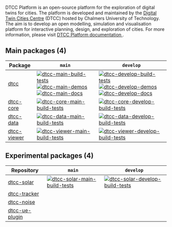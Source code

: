 DTCC Platform is an open-source platform for the exploration of
digital twins for cities. The platform is developed and maintained by
the [Digital Twin Cities Centre](https://dtcc.chalmers.se/) (DTCC)
hosted by Chalmers University of Technology. The aim is to develop an
open modelling, simulation and visualisation platform for interactive
planning, design, and exploration of cities. For more information, please visit [DTCC Platform documentation
](https://platform.dtcc.chalmers.se/).

## Main packages (4)

| Package | `main` | `develop` |
|---------|--------|-----------|
| [dtcc](https://github.com/dtcc-platform/dtcc) | [![dtcc-main-build-tests](https://github.com/dtcc-platform/dtcc/actions/workflows/ci-build-tests.yml/badge.svg?branch=main)](https://github.com/dtcc-platform/dtcc/actions/workflows/ci-build-tests.yml?query=branch%3Amain) [![dtcc-main-demos](https://github.com/dtcc-platform/dtcc/actions/workflows/ci-demos.yml/badge.svg?branch=main)](https://github.com/dtcc-platform/dtcc/actions/workflows/ci-demos.yml?query=branch%3Amain) [![dtcc-main-docs](https://github.com/dtcc-platform/dtcc/actions/workflows/ci-docs.yml/badge.svg?branch=main)](https://github.com/dtcc-platform/dtcc/actions/workflows/ci-docs.yml?query=branch%3Amain) | [![dtcc-develop-build-tests](https://github.com/dtcc-platform/dtcc/actions/workflows/ci-build-tests.yml/badge.svg?branch=develop)](https://github.com/dtcc-platform/dtcc/actions/workflows/ci-build-tests.yml?query=branch%3Adevelop) [![dtcc-develop-demos](https://github.com/dtcc-platform/dtcc/actions/workflows/ci-demos.yml/badge.svg?branch=develop)](https://github.com/dtcc-platform/dtcc/actions/workflows/ci-demos.yml?query=branch%3Adevelop) [![dtcc-develop-docs](https://github.com/dtcc-platform/dtcc/actions/workflows/ci-docs.yml/badge.svg?branch=develop)](https://github.com/dtcc-platform/dtcc/actions/workflows/ci-docs.yml?query=branch%3Adevelop) |
| [dtcc-core](https://github.com/dtcc-platform/dtcc) | [![dtcc-core-main-build-tests](https://github.com/dtcc-platform/dtcc-core/actions/workflows/ci-build-tests.yml/badge.svg?branch=main)](https://github.com/dtcc-platform/dtcc-core/actions/workflows/ci-build-tests.yml?query=branch%3Amain) | [![dtcc-core-develop-build-tests](https://github.com/dtcc-platform/dtcc-core/actions/workflows/ci-build-tests.yml/badge.svg?branch=develop)](https://github.com/dtcc-platform/dtcc-core/actions/workflows/ci-build-tests.yml?query=branch%3Adevelop) |
| [dtcc-data](https://github.com/dtcc-platform/dtcc) | [![dtcc-data-main-build-tests](https://github.com/dtcc-platform/dtcc-data/actions/workflows/ci-build-tests.yml/badge.svg?branch=main)](https://github.com/dtcc-platform/dtcc-data/actions/workflows/ci-build-tests.yml?query=branch%3Amain) | [![dtcc-data-develop-build-tests](https://github.com/dtcc-platform/dtcc-data/actions/workflows/ci-build-tests.yml/badge.svg?branch=develop)](https://github.com/dtcc-platform/dtcc-data/actions/workflows/ci-build-tests.yml?query=branch%3Adevelop) |
| [dtcc-viewer](https://github.com/dtcc-platform/dtcc) | [![dtcc-viewer-main-build-tests](https://github.com/dtcc-platform/dtcc-viewer/actions/workflows/ci-build-tests.yml/badge.svg?branch=main)](https://github.com/dtcc-platform/dtcc-viewer/actions/workflows/ci-build-tests.yml?query=branch%3Amain) | [![dtcc-viewer-develop-build-tests](https://github.com/dtcc-platform/dtcc-viewer/actions/workflows/ci-build-tests.yml/badge.svg?branch=develop)](https://github.com/dtcc-platform/dtcc-viewer/actions/workflows/ci-build-tests.yml?query=branch%3Adevelop) |

## Experimental packages (4)

| Repository   | `main` | `develop` |
|--------------|--------|-----------|
| [dtcc-solar](https://github.com/dtcc-platform/dtcc) | [![dtcc-solar-main-build-tests](https://github.com/dtcc-platform/dtcc-solar/actions/workflows/ci-build-tests.yml/badge.svg?branch=main)](https://github.com/dtcc-platform/dtcc-solar/actions/workflows/ci-build-tests.yml?query=branch%3Amain) | [![dtcc-solar-develop-build-tests](https://github.com/dtcc-platform/dtcc-solar/actions/workflows/ci-build-tests.yml/badge.svg?branch=develop)](https://github.com/dtcc-platform/dtcc-solar/actions/workflows/ci-build-tests.yml?query=branch%3Adevelop) |
| [dtcc-tracker](https://github.com/dtcc-platform/dtcc-tracker) | | |
| [dtcc-noise](https://github.com/dtcc-platform/dtcc-noise) |  |  |
| [dtcc-ue-plugin](https://github.com/dtcc-platform/dtcc-ue-plugin) | | |
